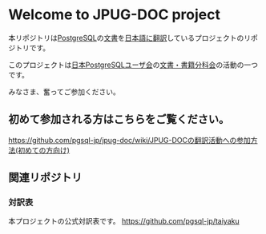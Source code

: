 # Welcome to JPUG-DOC project

本リポジトリは[PostgreSQL](http://www.postgresql.org/)の[文書](http://www.postgresql.org/docs/manuals/)を[日本語に翻訳](http://www.postgresql.jp/document/)しているプロジェクトのリポジトリです。

このプロジェクトは[日本PostgreSQLユーザ会](http://www.postgresql.jp/)の[文書・書籍分科会](http://www.postgresql.jp/wg/jpugdoc/)の活動の一つです。

みなさま、奮ってご参加ください。

## 初めて参加される方はこちらをご覧ください。
https://github.com/pgsql-jp/jpug-doc/wiki/JPUG-DOCの翻訳活動への参加方法(初めての方向け)

## 関連リポジトリ

### 対訳表
本プロジェクトの公式対訳表です。
https://github.com/pgsql-jp/taiyaku
